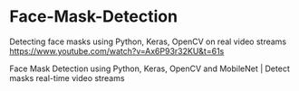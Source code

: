 # Face-Mask-Detection
Detecting face masks using Python, Keras, OpenCV on real video streams
https://www.youtube.com/watch?v=Ax6P93r32KU&t=61s

Face Mask Detection using Python, Keras, OpenCV and MobileNet | Detect masks real-time video streams
